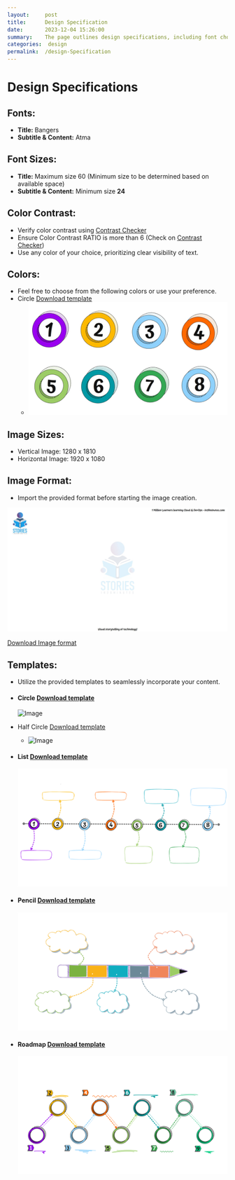 ```yaml
---
layout:     post
title:      Design Specification
date:       2023-12-04 15:26:00
summary:    The page outlines design specifications, including font choices, size guidelines, color contrast recommendations, color preferences, image sizes, formats, and templates for creating visually appealing content.
categories:  design
permalink:  /design-Specification
---
```


# Design Specifications

## Fonts:
- **Title:** Bangers
- **Subtitle & Content:** Atma

## Font Sizes:
- **Title:** Maximum size 60 (Minimum size to be determined based on available space)
- **Subtitle & Content:** Minimum size **24**

## Color Contrast:
- Verify color contrast using [Contrast Checker](https://contrastchecker.com)
- Ensure Color Contrast RATIO is more than 6 (Check on [Contrast Checker](https://contrastchecker.com))
- Use any color of your choice, prioritizing clear visibility of text.

## Colors:
- Feel free to choose from the following colors or use your preference.
- Circle [Download template](/images/design-specification/color.sw)
    - ![Image](/images/design-specification/color.jpg "circle format")

## Image Sizes:
- Vertical Image: 1280 x 1810
- Horizontal Image: 1920 x 1080

## Image Format:
- Import the provided format before starting the image creation.

![Image](/images/design-specification/image_format_article.jpg "Image format")

[Download Image format](/images/design-specification/image_format_article.sw)


## Templates:
- Utilize the provided templates to seamlessly incorporate your content.

- #### Circle [Download template](/images/design-specification/circle.sw)
    ![Image](/images/design-specification/circle.gif "circle format")


- Half Circle [Download template](/images/design-specification/hierarchical_data.sw)
    - ![Image](/images/design-specification/hierarchical_data.gif.gif "circle format")


- #### List [Download template](/images/design-specification/list.sw)
    ![Image](/images/design-specification/list.gif "circle format")

- #### Pencil [Download template](/images/design-specification/pencil.sw)
    ![Image](/images/design-specification/pencil.gif "circle format")


- #### Roadmap [Download template](/images/design-specification/roadmap_info.sw)
    ![Image](/images/design-specification/roadmap_info.gif "circle format")
